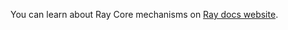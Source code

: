 You can learn about Ray Core mechanisms on [Ray docs website](https://docs.ray.io/en/latest/ray-core/walkthrough.html).

